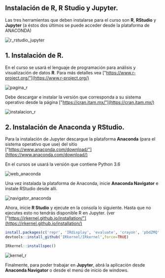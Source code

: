 ## Instalación de R, R Studio y Jupyter.


Las tres herramientas que deben instalarse para el curso son **R**, **RStudio** y **Jupyter** (a éstos  dos últimos se puede acceder desde la plataforma de ANACONDA)

![r_rstudio_jupyter](/probabilidad/figs/00_r-jupyter-rstudio.PNG)

## 1. Instalación de R. 

En el curso se usará el lenguaje de programación para análisis y visualización de datos **R**. Para más detalles vea ["https://www.r-project.org/"](https://www.r-project.org/) 

![pagina_r](/probabilidad/figs/03_pagina-r.PNG)

Debe descargar e instalar la versión que corresponda a su sistema operativo desde la página ["https://cran.itam.mx/"](https://cran.itam.mx/) 

![instalacion_r](/probabilidad/figs/04_instalacion-r.PNG)

## 2. Instalación de Anaconda y RStudio. 

Para la instalación de Jupyter descargue la plataforma **Anaconda** (para el sistema operativo que use) del sitio ["https://www.anaconda.com/download/"](https://www.anaconda.com/download/) 

En el cursos se usará la versión que contiene Python 3.6

![web_anaconda](/probabilidad/figs/01_sitio-anaconda.PNG)

Una vez instalada la plataforma de Anaconda, inicie **Anaconda Navigator** e instale RStudio desde allí.

![navigator_anaconda](/probabilidad/figs/02_anaconda-navigator.PNG)

Ahora, inicie **R Studio** y ejecute en la consola lo siguiente. Hasta que no ejecutes esto no tendrás disponible R en Jupyter. (ver ["https://irkernel.github.io/installation/"](https://irkernel.github.io/installation/)


```R
install.packages(c('repr', 'IRdisplay', 'evaluate', 'crayon', 'pbdZMQ', 'devtools', 'uuid', 'digest'))
devtools::install_github('IRkernel/IRkernel',force=TRUE)

IRkernel::installspec()
```
![kernel_r](/probabilidad/figs/05_instalacion-kernelr.PNG)



Finalmente, para poder trabajar en **Jupyter**, abrá la aplicación desde **Anaconda Navigator** o desde el menú de inicio de windows.
